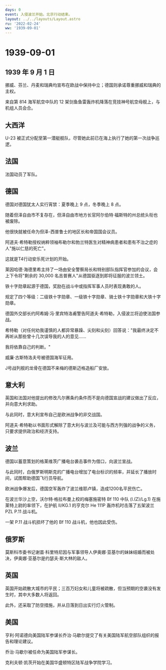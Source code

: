 ```yaml
---
days: 0
event: 入侵波兰开始。北京行动结束。
layout: ../../layouts/Layout.astro
ru: '2022-02-24'
ww: '1939-09-01'
---
```


# 1939-09-01

## 1939 年 9 月 1 日

挪威、芬兰、丹麦和瑞典均宣布在欧战中保持中立；德国则承诺尊重挪威和瑞典的主权。

来自第 814 海军航空中队的 12
架剑鱼鱼雷轰炸机降落在竞技神号航空母舰上，与机组人员会合。

## 大西洋

U-23
被正式分配至第一潜艇舰队，尽管她此前已在海上执行了她的第一次战争巡逻。

## 法国

法国动员了军队。

## 德国

德国对德国犹太人实行宵禁：夏季晚上 9 点，冬季晚上 8 点。

随着但泽自由市不复存在，但泽自由市地方长官阿尔伯特·福斯特的州总统头衔也被废除。

他很快就被任命为但泽-西普鲁士的地区长和帝国国会议员。

阿道夫·希特勒授权纳粹领袖布勒尔和勃兰特医生对精神病患者和患有不治之症的人"施以仁慈的死亡"。

这就是T4行动安乐死计划的开始。

莱因哈德·海德里希主持了一场由安全警察局长和特别部队指挥官参加的会议，会上下令将"剩余的
30,000 名吉普赛人"从德国驱逐到即将征服的波兰领土。

铁十字勋章起源于德国，奖励在战斗中或指挥军事人员时表现勇敢的人。

规定了四个等级：二级铁十字勋章、一级铁十字勋章、骑士铁十字勋章和大铁十字勋章。

德国外交部长约阿希姆·冯·里宾特洛甫警告阿道夫·希特勒，入侵波兰将迫使法国参战。

希特勒（对任何劝我谨慎的人都异常暴躁、尖刻和尖刻）回答说："我最终决定不再听从那些曾十几次误导我的人的意见\...\...

我将依靠自己的判断。"

威廉·古斯特洛夫号被德国海军征用。

J号战列舰的龙骨在德国不来梅的德斯迈格造船厂安放。

## 意大利

英国和法国对他提出的修改凡尔赛条约条件而不是向德国宣战的建议做出了反应，并向意大利求助。

与此同时，意大利宣布自己是欧洲战争的非交战国。

阿道夫·希特勒以书面形式解除了意大利与波兰及可能与西方列强的战争的义务，只要求提供政治和经济支持。

## 波兰

德国以蓄意策划的格莱维茨广播电台袭击事件为借口，向波兰宣战。

与此同时，白俄罗斯明斯克的广播电台增加了电台标识的频率，并延长了播放时间，试图帮助德国飞行员导航。

欧洲战争爆发后，德国空军轰炸了波兰维耶卢镇，造成1200名平民伤亡。

在波兰华沙上空，沃尔特·格拉布曼上校的梅塞施密特 Bf 110 中队 (I.(Z)/Lg.1)
在施莱特上尉的率领下，在护航 II/KG.1 的亨克尔 He 111P
轰炸机时击落了五架波兰 PZL P.11 战斗机。

一架 P.11 战斗机损坏了他的 Bf 110 战斗机，他也因此受伤。

## 俄罗斯

莫斯科市委书记谢苗·科里特尼因与军事领导人伊奥娜·亚基尔的妹妹结婚而被处决，伊奥娜·亚基尔是约瑟夫·斯大林的敌人。

## 英国

英国开始疏散大城市的平民；三百万妇女和儿童将被疏散，但当预期的空袭没有发生时，其中大多数人将返回。

此外，还采取了防空措施，并从日落到日出实行灯火管制。

## 美国

亨利·阿诺德向美国陆军参谋长乔治·马歇尔提交了有关美国陆军航空部队组织的报告和理论建议。

乔治·马歇尔被任命为美国陆军参谋长。

克利夫顿·凯茨开始在美国华盛顿特区陆军战争学院学习。